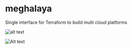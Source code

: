 # meghalaya
Single interface for Terraform to build multi cloud platforms

![alt text](https://github.com/Argos4/meghalaya/meghalaya.png?raw=true)

![Alt text](meghalaya.jpg?raw=true "Architecture")
